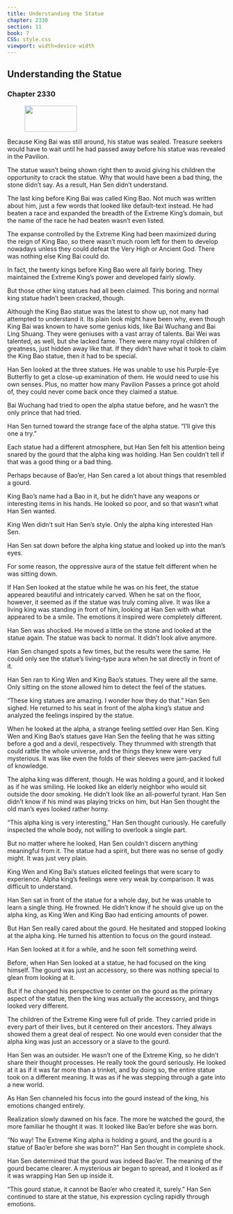 ```yaml
---
title: Understanding the Statue
chapter: 2330
section: 11
book: 7
CSS: style.css
viewport: width=device-width
---
```


## Understanding the Statue

### Chapter 2330

<figure>
	<img src="../Images/gem.gif" alt="" id="gem" width="120" height="60" />
</figure>

Because King Bai was still around, his statue was sealed. Treasure seekers would have to wait until he had passed away before his statue was revealed in the Pavilion.

The statue wasn’t being shown right then to avoid giving his children the opportunity to crack the statue. Why that would have been a bad thing, the stone didn’t say. As a result, Han Sen didn’t understand.

The last king before King Bai was called King Bao. Not much was written about him, just a few words that looked like default-text instead. He had beaten a race and expanded the breadth of the Extreme King’s domain, but the name of the race he had beaten wasn’t even listed.

The expanse controlled by the Extreme King had been maximized during the reign of King Bao, so there wasn’t much room left for them to develop nowadays unless they could defeat the Very High or Ancient God. There was nothing else King Bai could do.

In fact, the twenty kings before King Bao were all fairly boring. They maintained the Extreme King’s power and developed fairly slowly.

But those other king statues had all been claimed. This boring and normal king statue hadn’t been cracked, though.

Although the King Bao statue was the latest to show up, not many had attempted to understand it. Its plain look might have been why, even though King Bai was known to have some genius kids, like Bai Wuchang and Bai Ling Shuang. They were geniuses with a vast array of talents. Bai Wei was talented, as well, but she lacked fame. There were many royal children of greatness, just hidden away like that. If they didn’t have what it took to claim the King Bao statue, then it had to be special.

Han Sen looked at the three statues. He was unable to use his Purple-Eye Butterfly to get a close-up examination of them. He would need to use his own senses. Plus, no matter how many Pavilion Passes a prince got ahold of, they could never come back once they claimed a statue.

Bai Wuchang had tried to open the alpha statue before, and he wasn’t the only prince that had tried.

Han Sen turned toward the strange face of the alpha statue. “I’ll give this one a try.”

Each statue had a different atmosphere, but Han Sen felt his attention being snared by the gourd that the alpha king was holding. Han Sen couldn’t tell if that was a good thing or a bad thing.

Perhaps because of Bao’er, Han Sen cared a lot about things that resembled a gourd.

King Bao’s name had a Bao in it, but he didn’t have any weapons or interesting items in his hands. He looked so poor, and so that wasn’t what Han Sen wanted.

King Wen didn’t suit Han Sen’s style. Only the alpha king interested Han Sen.

Han Sen sat down before the alpha king statue and looked up into the man’s eyes.

For some reason, the oppressive aura of the statue felt different when he was sitting down.

If Han Sen looked at the statue while he was on his feet, the statue appeared beautiful and intricately carved. When he sat on the floor, however, it seemed as if the statue was truly coming alive. It was like a living king was standing in front of him, looking at Han Sen with what appeared to be a smile. The emotions it inspired were completely different.

Han Sen was shocked. He moved a little on the stone and looked at the statue again. The statue was back to normal. It didn’t look alive anymore.

Han Sen changed spots a few times, but the results were the same. He could only see the statue’s living-type aura when he sat directly in front of it.

Han Sen ran to King Wen and King Bao’s statues. They were all the same. Only sitting on the stone allowed him to detect the feel of the statues.

“These king statues are amazing. I wonder how they do that.” Han Sen sighed. He returned to his seat in front of the alpha king’s statue and analyzed the feelings inspired by the statue.

When he looked at the alpha, a strange feeling settled over Han Sen. King Wen and King Bao’s statues gave Han Sen the feeling that he was sitting before a god and a devil, respectively. They thrummed with strength that could rattle the whole universe, and the things they knew were very mysterious. It was like even the folds of their sleeves were jam-packed full of knowledge.

The alpha king was different, though. He was holding a gourd, and it looked as if he was smiling. He looked like an elderly neighbor who would sit outside the door smoking. He didn’t look like an all-powerful tyrant. Han Sen didn’t know if his mind was playing tricks on him, but Han Sen thought the old man’s eyes looked rather horny.

“This alpha king is very interesting,” Han Sen thought curiously. He carefully inspected the whole body, not willing to overlook a single part.

But no matter where he looked, Han Sen couldn’t discern anything meaningful from it. The statue had a spirit, but there was no sense of godly might. It was just very plain.

King Wen and King Bai’s statues elicited feelings that were scary to experience. Alpha king’s feelings were very weak by comparison. It was difficult to understand.

Han Sen sat in front of the statue for a whole day, but he was unable to learn a single thing. He frowned. He didn’t know if he should give up on the alpha king, as King Wen and King Bao had enticing amounts of power.

But Han Sen really cared about the gourd. He hesitated and stopped looking at the alpha king. He turned his attention to focus on the gourd instead.

Han Sen looked at it for a while, and he soon felt something weird.

Before, when Han Sen looked at a statue, he had focused on the king himself. The gourd was just an accessory, so there was nothing special to glean from looking at it.

But if he changed his perspective to center on the gourd as the primary aspect of the statue, then the king was actually the accessory, and things looked very different.

The children of the Extreme King were full of pride. They carried pride in every part of their lives, but it centered on their ancestors. They always showed them a great deal of respect. No one would even consider that the alpha king was just an accessory or a slave to the gourd.

Han Sen was an outsider. He wasn’t one of the Extreme King, so he didn’t share their thought processes. He really took the gourd seriously. He looked at it as if it was far more than a trinket, and by doing so, the entire statue took on a different meaning. It was as if he was stepping through a gate into a new world.

As Han Sen channeled his focus into the gourd instead of the king, his emotions changed entirely.

Realization slowly dawned on his face. The more he watched the gourd, the more familiar he thought it was. It looked like Bao’er before she was born.

“No way! The Extreme King alpha is holding a gourd, and the gourd is a statue of Bao’er before she was born?” Han Sen thought in complete shock.

Han Sen determined that the gourd was indeed Bao’er. The meaning of the gourd became clearer. A mysterious air began to spread, and it looked as if it was wrapping Han Sen up inside it.

“This gourd statue, it cannot be Bao’er who created it, surely.” Han Sen continued to stare at the statue, his expression cycling rapidly through emotions.